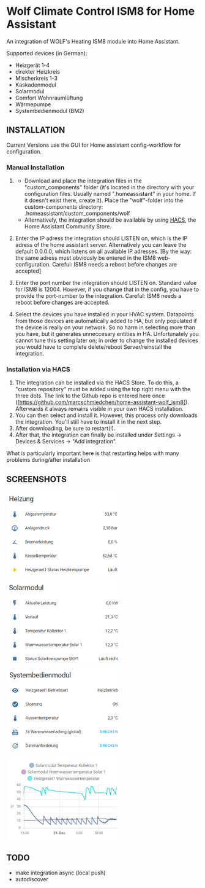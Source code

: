 # Wolf Climate Control ISM8 for Home Assistant
An integration of WOLF's Heating ISM8 module into Home Assistant.

Supported devices (in German):
  - Heizgerät 1-4
  - direkter Heizkreis
  - Mischerkreis 1-3
  - Kaskadenmodul
  - Solarmodul
  - Comfort Wohnraumlüftung
  - Wärmepumpe
  - Systembedienmodul (BM2)
  
## INSTALLATION 
Current Versions use the GUI for Home assistant config-workflow for configuration.

### Manual Installation

1. - Download and place the integration files in the "custom_components" folder (it's located in the directory with your configuration files. Usually named ".homeassistant" in your home. If it doesn't exist there, create it). Place the "wolf"-folder into the custom-components directory:  
  .homeassistant/custom_components/wolf   
   - Alternatively, the integration should be available by using [HACS](https://hacs.xyz/), the Home Assistant Community Store.   
2. Enter the IP adress the integration should LISTEN on, which is the IP adress of the home assistant server. Alternatively you can leave the default 0.0.0.0, which listens on all available IP adresses. [By the way: the same adress must obviously be entered in the ISM8 web-configuration. Careful: ISM8 needs a reboot before changes are accepted]

3. Enter the port number the integration should LISTEN on. Standard value for ISM8 is 12004. However, if you change that in the config, you have to provide the port-number to the integration. Careful: ISM8 needs a reboot before changes are accepted.

4. Select the devices you have installed in your HVAC system. Datapoints from those devices are automatically added to HA, but only populated if the device is really on your network. So no harm in selecting more than you have, but it generates unneccesary entities in HA. Unfortunately you cannot tune this setting later on; in order to change the installed devices you would have to complete delete/reboot Server/reinstall the integration.

### Installation via HACS
1. The integration can be installed via the HACS Store. To do this, a "custom repository" must be added using the top right menu with the three dots. The link to the Github repo is entered here once ([https://github.com/marcschmiedchen/home-assistant-wolf_ism8]). Afterwards it always remains visible in your own HACS installation.
2. You can then select and install it. However, this process only downloads the integration. You'll still have to install it in the next step.
3. After downloading, be sure to restart(!).
4. After that, the integration can finally be installed under Settings -> Devices & Services -> "Add integration".

What is particularly important here is that restarting helps with many problems during/after installation


## SCREENSHOTS
<img width="300" src="https://github.com/marcschmiedchen/home-assistant-wolf_ism8/blob/master/screenshots/s1.PNG">
<img width="300" src="https://github.com/marcschmiedchen/home-assistant-wolf_ism8/blob/master/screenshots/s2.PNG">
<img width="300" src="https://github.com/marcschmiedchen/home-assistant-wolf_ism8/blob/master/screenshots/s3.PNG">
<img width="300" src="https://github.com/marcschmiedchen/home-assistant-wolf_ism8/blob/master/screenshots/s4.PNG">

## TODO

 - make integration async (local push)
 - autodiscover 
